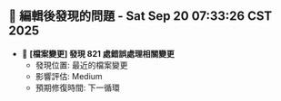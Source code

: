 ## 🚨 編輯後發現的問題 - Sat Sep 20 07:33:26 CST 2025

- 🔄 **[檔案變更] 發現      821 處錯誤處理相關變更**
  - 發現位置: 最近的檔案變更
  - 影響評估: Medium
  - 預期修復時間: 下一循環

